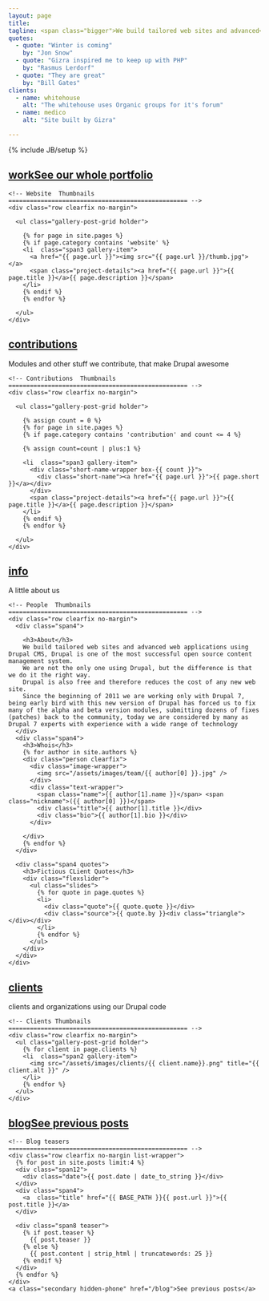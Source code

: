 ```yaml
---
layout: page
title:
tagline: <span class="bigger">We build tailored web sites and advanced</span> <br /> <span class="smaller">web applications using Drupal</span>
quotes:
  - quote: "Winter is coming"
    by: "Jon Snow"
  - quote: "Gizra inspired me to keep up with PHP"
    by: "Rasmus Lerdorf"
  - quote: "They are great"
    by: "Bill Gates"
clients:
  - name: whitehouse
    alt: "The whitehouse uses Organic groups for it's forum"
  - name: medico
    alt: "Site built by Gizra"

---
```

{% include JB/setup %}

<div class="row gallery-row websites-row"><!-- Begin Websites Row -->

  <div class="span12">
    <h2 class="title-bg"><a class="primary" href="#work">work</a><a class="secondary hidden-phone" href="/portfolio">See our whole portfolio</a></h2>

    <!-- Website  Thumbnails
    ================================================== -->
    <div class="row clearfix no-margin">

      <ul class="gallery-post-grid holder">

        {% for page in site.pages %}
        {% if page.category contains 'website' %}
        <li  class="span3 gallery-item">
          <a href="{{ page.url }}"><img src="{{ page.url }}/thumb.jpg"></a>
          <span class="project-details"><a href="{{ page.url }}">{{ page.title }}</a>{{ page.description }}</span>
        </li>
        {% endif %}
        {% endfor %}

      </ul>
    </div>
  </div>

</div><!-- End Websites Row -->

<div class="row gallery-row contributions-row"><!-- Begin Contributions Row -->

  <div class="span12">
    <h2 class="title-bg"><a class="primary" href="#contributions">contributions</a></h2>
    <div class="secondary-title hidden-phone">Modules and other stuff we contribute, that make Drupal awesome</div>

    <!-- Contributions  Thumbnails
    ================================================== -->
    <div class="row clearfix no-margin">

      <ul class="gallery-post-grid holder">

        {% assign count = 0 %}
        {% for page in site.pages %}
        {% if page.category contains 'contribution' and count <= 4 %}

        {% assign count=count | plus:1 %}

        <li  class="span3 gallery-item">
          <div class="short-name-wrapper box-{{ count }}">
            <div class="short-name"><a href="{{ page.url }}">{{ page.short }}</a></div>
          </div>
          <span class="project-details"><a href="{{ page.url }}">{{ page.title }}</a>{{ page.description }}</span>
        </li>
        {% endif %}
        {% endfor %}

      </ul>
    </div>
  </div>

</div><!-- End Contributions Row -->

<div class="row gallery-row info-row"><!-- Begin Info Row -->

  <div class="span12">
    <h2 class="title-bg"><a class="primary" href="#info">info</a></h2>
    <div class="secondary-title hidden-phone">A little about us</div>

    <!-- People  Thumbnails
    ================================================== -->
    <div class="row clearfix no-margin">
      <div class="span4">

        <h3>About</h3>
        We build tailored web sites and advanced web applications using Drupal CMS, Drupal is one of the most successful open source content management system.
        We are not the only one using Drupal, but the difference is that we do it the right way.
        Drupal is also free and therefore reduces the cost of any new web site.
        Since the beginning of 2011 we are working only with Drupal 7, being early bird with this new version of Drupal has forced us to fix many of the alpha and beta version modules, submitting dozens of fixes (patches) back to the community, today we are considered by many as Drupal 7 experts with experience with a wide range of technology
      </div>
      <div class="span4">
        <h3>Whois</h3>
        {% for author in site.authors %}
        <div class="person clearfix">
          <div class="image-wrapper">
            <img src="/assets/images/team/{{ author[0] }}.jpg" />
          </div>
          <div class="text-wrapper">
            <span class="name">{{ author[1].name }}</span> <span class="nickname">({{ author[0] }})</span>
            <div class="title">{{ author[1].title }}</div>
            <div class="bio">{{ author[1].bio }}</div>
          </div>

        </div>
        {% endfor %}
      </div>

      <div class="span4 quotes">
        <h3>Fictious CLient Quotes</h3>
        <div class="flexslider">
          <ul class="slides">
            {% for quote in page.quotes %}
            <li>
              <div class="quote">{{ quote.quote }}</div>
              <div class="source">{{ quote.by }}<div class="triangle"></div></div>
            </li>
            {% endfor %}
          </ul>
        </div>
      </div>
    </div>
  </div>

</div><!-- End Info Row -->

<div class="row gallery-row clients-row"><!-- Begin Clients Row -->

  <div class="span12">
    <h2 class="title-bg"><a class="primary" href="#clients">clients</a></h2>
    <div class="secondary-title hidden-phone">clients and organizations using our Drupal code</div>

    <!-- Clients Thumbnails
    ================================================== -->
    <div class="row clearfix no-margin">
      <ul class="gallery-post-grid holder">
        {% for client in page.clients %}
        <li  class="span2 gallery-item">
          <img src="/assets/images/clients/{{ client.name}}.png" title="{{ client.alt }}" />
        </li>
        {% endfor %}
      </ul>
    </div>
  </div>

</div><!-- End Clients Row -->

<div class="row gallery-row blog-row"><!-- Begin Blog Row -->
  <div class="span12">
    <h2 class="title-bg"><a class="primary" href="#blog">blog</a><a class="secondary hidden-phone" href="/blog">See previous posts</a></h2>

    <!-- Blog teasers
    ================================================== -->
    <div class="row clearfix no-margin list-wrapper">
      {% for post in site.posts limit:4 %}
      <div class="span12">
        <div class="date">{{ post.date | date_to_string }}</div>
      </div>
      <div class="span4">
        <a  class="title" href="{{ BASE_PATH }}{{ post.url }}">{{ post.title }}</a>
      </div>

      <div class="span8 teaser">
        {% if post.teaser %}
          {{ post.teaser }}
        {% else %}
          {{ post.content | strip_html | truncatewords: 25 }}
        {% endif %}
      </div>
      {% endfor %}
    </div>
    <a class="secondary hidden-phone" href="/blog">See previous posts</a>
  </div>
</div><!-- End Blog Row -->
